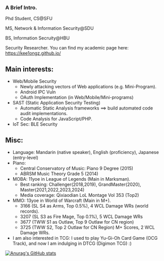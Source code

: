 ### A Brief Intro.

Phd Student, CS@SFU

MS, Network & Information Security@SDU

BS, Information Secruity@HBU

Security Researcher. You can find my academic page here: https://kee1ongz.github.io/

## Main interests:

- Web/Mobile Security
  - Newly attacking vectors of Web applications (e.g. Mini-Program).
  - Android IPC Vuln
  - OAuth Implementation (in Web/Mobile/Mini-programs)
- SAST (Static Application Security Testing) 
  - Automatic Static Analysis frameworks ==> build automated code audit implementations.
  - Code Analysis for JavaScript/PHP.
- IoT Sec: BLE Security

## Misc:

- Language: Mandarin (native speaker), English (proficiency), Japanese (entry-level)
- Piano:
  - Central Conservatory of Music: Piano 9 Degree (2015)
  - ABRSM Music Theory Grade 5 (2014)
- MOBA: 11yoe in League of Legends (Main in Marksman).
  - Best ranking: Challenger(2018,2019), GrandMaster(2020), Master(2021,2022,2023,2024)
  - Media coverage: Qixiaodian LoL Montage Vol 353 (Top2)
- MMO: 13yoe in World of Warcraft (Main in M+).
  - 3166 (SL S4 as Arms, Top 0.5%), 4 WCL Damage WRs (world records).
  - 3207 (SL S3 as Fire Mage, Top 0.1%), 5 WCL Damage WRs
  - 3677 (TWW S1 as Outlaw, Top 9 Outlaw for CN region)
  - 3725 (TWW S2, Top 2 Outlaw for CN Region) M+ Scores, 2 WCL Damage WRs.
 - I am also interested in TCG: I used to play Yu-Gi-Oh Card Game (OCG Track), and now I am indulging in DTCG (Digimon TCG) :)

[![Anurag's GitHub stats](https://github-readme-stats.vercel.app/api?username=kee1ongz)](https://github.com/anuraghazra/github-readme-stats)

<!--
**kee1ongz/kee1ongz** is a ✨ _special_ ✨ repository because its `README.md` (this file) appears on your GitHub profile.

Here are some ideas to get you started:

- 🔭 I’m currently working on ...
- 🌱 I’m currently learning ...
- 👯 I’m looking to collaborate on ...
- 🤔 I’m looking for help with ...
- 💬 Ask me about ...
- 📫 How to reach me: ...
- 😄 Pronouns: ...
- ⚡ Fun fact: ...
-->

